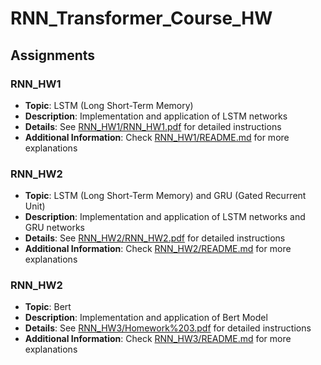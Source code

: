 # RNN_Transformer_Course_HW

## Assignments

### RNN_HW1
- **Topic**: LSTM (Long Short-Term Memory)
- **Description**: Implementation and application of LSTM networks
- **Details**: See [RNN_HW1/RNN_HW1.pdf](RNN_HW1/RNN_HW1.pdf) for detailed instructions
- **Additional Information**: Check [RNN_HW1/README.md](RNN_HW1/README.md) for more explanations

### RNN_HW2
- **Topic**: LSTM (Long Short-Term Memory) and GRU (Gated Recurrent Unit)
- **Description**: Implementation and application of LSTM networks and GRU networks
- **Details**: See [RNN_HW2/RNN_HW2.pdf](RNN_HW2/RNN_HW2.pdf) for detailed instructions
- **Additional Information**: Check [RNN_HW2/README.md](RNN_HW2/README.md) for more explanations

### RNN_HW2
- **Topic**: Bert
- **Description**: Implementation and application of Bert Model
- **Details**: See [RNN_HW3/Homework%203.pdf](RNN_HW3/Homework%203.pdf) for detailed instructions
- **Additional Information**: Check [RNN_HW3/README.md](RNN_HW3/README.md) for more explanations

